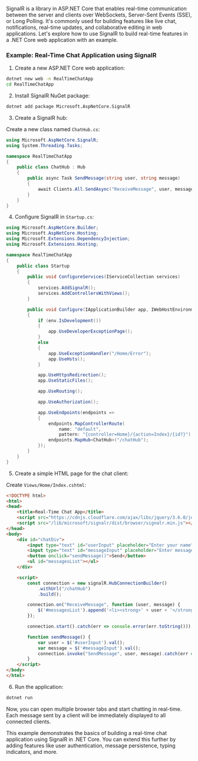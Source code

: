 SignalR is a library in ASP.NET Core that enables real-time communication between the server and clients over WebSockets, Server-Sent Events (SSE), or Long Polling. It's commonly used for building features like live chat, notifications, real-time updates, and collaborative editing in web applications. Let's explore how to use SignalR to build real-time features in a .NET Core web application with an example.

### Example: Real-Time Chat Application using SignalR

1. Create a new ASP.NET Core web application:

```bash
dotnet new web -n RealTimeChatApp
cd RealTimeChatApp
```

2. Install SignalR NuGet package:

```bash
dotnet add package Microsoft.AspNetCore.SignalR
```

3. Create a SignalR hub:

Create a new class named `ChatHub.cs`:

```csharp
using Microsoft.AspNetCore.SignalR;
using System.Threading.Tasks;

namespace RealTimeChatApp
{
    public class ChatHub : Hub
    {
        public async Task SendMessage(string user, string message)
        {
            await Clients.All.SendAsync("ReceiveMessage", user, message);
        }
    }
}
```

4. Configure SignalR in `Startup.cs`:

```csharp
using Microsoft.AspNetCore.Builder;
using Microsoft.AspNetCore.Hosting;
using Microsoft.Extensions.DependencyInjection;
using Microsoft.Extensions.Hosting;

namespace RealTimeChatApp
{
    public class Startup
    {
        public void ConfigureServices(IServiceCollection services)
        {
            services.AddSignalR();
            services.AddControllersWithViews();
        }

        public void Configure(IApplicationBuilder app, IWebHostEnvironment env)
        {
            if (env.IsDevelopment())
            {
                app.UseDeveloperExceptionPage();
            }
            else
            {
                app.UseExceptionHandler("/Home/Error");
                app.UseHsts();
            }

            app.UseHttpsRedirection();
            app.UseStaticFiles();

            app.UseRouting();

            app.UseAuthorization();

            app.UseEndpoints(endpoints =>
            {
                endpoints.MapControllerRoute(
                    name: "default",
                    pattern: "{controller=Home}/{action=Index}/{id?}");
                endpoints.MapHub<ChatHub>("/chatHub");
            });
        }
    }
}
```

5. Create a simple HTML page for the chat client:

Create `Views/Home/Index.cshtml`:

```html
<!DOCTYPE html>
<html>
<head>
    <title>Real-Time Chat App</title>
    <script src="https://cdnjs.cloudflare.com/ajax/libs/jquery/3.6.0/jquery.min.js"></script>
    <script src="/lib/microsoft/signalr/dist/browser/signalr.min.js"></script>
</head>
<body>
    <div id="chatDiv">
        <input type="text" id="userInput" placeholder="Enter your name" />
        <input type="text" id="messageInput" placeholder="Enter message" />
        <button onclick="sendMessage()">Send</button>
        <ul id="messagesList"></ul>
    </div>

    <script>
        const connection = new signalR.HubConnectionBuilder()
            .withUrl("/chatHub")
            .build();

        connection.on("ReceiveMessage", function (user, message) {
            $('#messagesList').append('<li><strong>' + user + '</strong>: ' + message + '</li>');
        });

        connection.start().catch(err => console.error(err.toString()));

        function sendMessage() {
            var user = $('#userInput').val();
            var message = $('#messageInput').val();
            connection.invoke("SendMessage", user, message).catch(err => console.error(err.toString()));
        }
    </script>
</body>
</html>
```

6. Run the application:

```bash
dotnet run
```

Now, you can open multiple browser tabs and start chatting in real-time. Each message sent by a client will be immediately displayed to all connected clients.

This example demonstrates the basics of building a real-time chat application using SignalR in .NET Core. You can extend this further by adding features like user authentication, message persistence, typing indicators, and more.